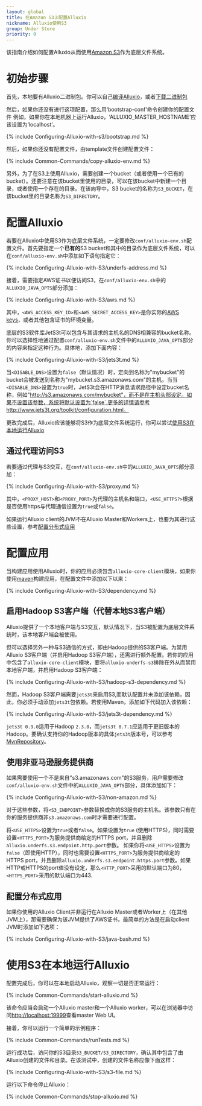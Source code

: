 ```yaml
---
layout: global
title: 在Amazon S3上配置Alluxio
nickname: Alluxio使用S3
group: Under Store
priority: 0
---
```


该指南介绍如何配置Alluxio从而使用[Amazon S3](https://aws.amazon.com/s3/)作为底层文件系统。

# 初始步骤

首先，本地要有Alluxio二进制包。你可以自己[编译Alluxio](Building-Alluxio-Master-Branch.html)，或者[下载二进制包](Running-Alluxio-Locally.html)

然后，如果你还没有进行这项配置，那么用‘bootstrap-conf’命令创建你的配置文件
例如，如果你在本地机器上运行Alluxio，‘ALLUXIO_MASTER_HOSTNAME’应该设置为‘localhost’。

{% include Configuring-Alluxio-with-s3/bootstrap.md %}

然后，如果你还没有配置文件，由template文件创建配置文件：

{% include Common-Commands/copy-alluxio-env.md %}

另外，为了在S3上使用Alluxio，需要创建一个bucket（或者使用一个已有的bucket）。还要注意在该bucket里使用的目录，可以在该bucket中新建一个目录，或者使用一个存在的目录。在该向导中，S3 bucket的名称为`S3_BUCKET`，在该bucket里的目录名称为`S3_DIRECTORY`。

# 配置Alluxio

若要在Alluxio中使用S3作为底层文件系统，一定要修改`conf/alluxio-env.sh`配置文件。首先要指定一个**已有的**S3 bucket和其中的目录作为底层文件系统，可以在`conf/alluxio-env.sh`中添加如下语句指定它：

{% include Configuring-Alluxio-with-S3/underfs-address.md %}

接着，需要指定AWS证书以便访问S3，在`conf/alluxio-env.sh`中的`ALLUXIO_JAVA_OPTS`部分添加：

{% include Configuring-Alluxio-with-S3/aws.md %}

其中，`<AWS_ACCESS_KEY_ID>`和`<AWS_SECRET_ACCESS_KEY>`是你实际的[AWS keys](https://aws.amazon.com/developers/access-keys)，或者其他包含证书的环境变量。

底层的S3软件库JetS3t可以包含与其请求的主机名的DNS相兼容的bucket名称。你可以选择性地通过配置`conf/alluxio-env.sh`文件中的`ALLUXIO_JAVA_OPTS`部分的内容来指定这种行为。具体地，添加下面内容：

{% include Configuring-Alluxio-with-S3/jets3t.md %}

当`<DISABLE_DNS>`设置为`false`（默认情况）时，定向到名称为"mybucket"的bucket会被发送到名称为"mybucket.s3.amazonaws.com"的主机。当当`<DISABLE_DNS>`设置为`true`时，JetS3t会在HTTP消息请求路径中设定bucket名称，例如"http://s3.amazonaws.com/mybucket"，而不是在主机头部设定。如果不设置该参数，系统将默认设置为`false`.更多的详情请参考http://www.jets3t.org/toolkit/configuration.html。

更改完成后，Alluxio应该能够将S3作为底层文件系统运行，你可以尝试[使用S3在本地运行Alluxio](#running-alluxio-locally-with-s3)

## 通过代理访问S3

若要通过代理与S3交互，在`conf/alluxio-env.sh`中的`ALLUXIO_JAVA_OPTS`部分添加：

{% include Configuring-Alluxio-with-S3/proxy.md %}

其中，`<PROXY_HOST>`和`<PROXY_PORT>`为代理的主机名和端口，`<USE_HTTPS?>`根据是否使用https与代理通信设置为`true`或`false`。

如果运行Alluxio client的JVM不在Alluxio Master和Workers上，也要为其进行这些设置，参考[配置分布式应用](#configuring-distributed-applications)

# 配置应用

当构建应用使用Alluxio时，你的应用必须包含`alluxio-core-client`模块，如果你使用[maven](https://maven.apache.org/)构建应用，在配置文件中添加以下以来：

{% include Configuring-Alluxio-with-S3/dependency.md %}


## 启用Hadoop S3客户端（代替本地S3客户端）

Alluxio提供了一个本地客户端与S3交互，默认情况下，当S3被配置为底层文件系统时，该本地客户端会被使用。

但可以选择另外一种与S3通信的方式，即由Hadoop提供的S3客户端。为禁用Alluxio S3客户端（并启用Hadoop S3客户端），还需进行额外配置。若你的应用中包含了`alluxio-core-client`模块，要将`alluxio-underfs-s3`排除在外从而禁用本地客户端，并启用Hadoop S3客户端：

{% include Configuring-Alluxio-with-S3/hadoop-s3-dependency.md %}

然而，Hadoop S3客户端需要`jets3t`来启用S3,而默认配置并未添加该依赖，因此，你必须手动添加`jets3t`包依赖。若使用Maven，添加如下代码加入该依赖：

{% include Configuring-Alluxio-with-S3/jets3t-dependency.md %}

`jets3t 0.9.0`适用于Hadoop `2.3.0`，而`jets3t 0.7.1`应适用于更旧版本的Hadoop。要确认支持你的Hadoop版本的具体`jets3t`版本号，可以参考[MvnRepository](http://mvnrepository.com/)。

## 使用非亚马逊服务提供商

如果需要使用一个不是来自"s3.amazonaws.com"的S3服务，用户需要修改`conf/alluxio-env.sh`文件中的`ALLUXIO_JAVA_OPTS`部分，具体添加如下：

{% include Configuring-Alluxio-with-S3/non-amazon.md %}

对于这些参数，将`<S3_ENDPOINT>`参数替换成你的S3服务的主机名。该参数只有在你的服务提供商非`s3.amazonaws.com`时才需要进行配置。

将`<USE_HTTPS>`设置为`true`或者`false`。如果设置为`true` (使用HTTPS)，同时需要设置`<HTTPS_PORT>`为服务提供商给定的HTTPS port，并且删除`alluxio.underfs.s3.endpoint.http.port`参数。 如果你将`<USE_HTTPS>`设置为`false`（即使用HTTP），同时也需要设置`<HTTPS_PORT>`为服务提供商给定的HTTPS port，并且删除`alluxio.underfs.s3.endpoint.https.port`参数。如果HTTP或HTTPS的port值没有设定，那么`<HTTP_PORT>`采用的默认端口为80，`<HTTPS_PORT>`采用的默认端口为443.

## 配置分布式应用

如果你使用的Alluxio Client并非运行在Alluxio Master或者Worker上（在其他JVM上），那需要确保为该JVM提供了AWS证书，最简单的方法是在启动client JVM时添加如下选项：

{% include Configuring-Alluxio-with-S3/java-bash.md %}

# 使用S3在本地运行Alluxio

配置完成后，你可以在本地启动Alluxio，观察一切是否正常运行：

{% include Common-Commands/start-alluxio.md %}

该命令应当会启动一个Alluxio master和一个Alluxio worker，可以在浏览器中访问[http://localhost:19999](http://localhost:19999)查看master Web UI。

接着，你可以运行一个简单的示例程序：

{% include Common-Commands/runTests.md %}

运行成功后，访问你的S3目录`S3_BUCKET/S3_DIRECTORY`，确认其中包含了由Alluxio创建的文件和目录。在该测试中，创建的文件名称应像下面这样：

{% include Configuring-Alluxio-with-S3/s3-file.md %}

运行以下命令停止Alluxio：

{% include Common-Commands/stop-alluxio.md %}
